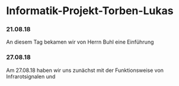 # Informatik-Projekt-Torben-Lukas

### 21.08.18 
An diesem Tag bekamen wir von Herrn Buhl eine Einführung 
### 27.08.18
Am 27.08.18 haben wir uns zunächst mit der Funktionsweise von Infrarotsignalen und 

